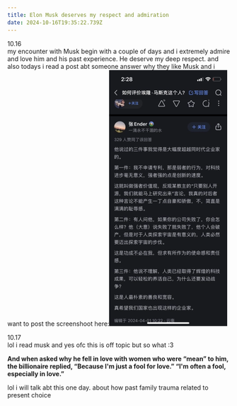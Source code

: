 ```yaml
---
title: Elon Musk deserves my respect and admiration
date: 2024-10-16T19:35:22.739Z
---
```





10.16  
my encounter with Musk begin with a couple of days and i extremely admire and love him and his past experience. He deserve my deep respect.
and also todays i read a post abt someone answer why they like Musk and i want to post the screenshoot here:![IMG_8330.webp](https://github.com/0xemmkty/tinymind-blog/blob/main/assets/images/2024-10-16/1729107310489.webp?raw=true)  
  
  
10.17  
lol i read musk and yes ofc this is off topic but so what :3   

**And when asked why he fell in love with women who were “mean” to him, the billionaire replied, “Because I'm just a fool for love.” “I'm often a fool, especially in love.”**  

lol i will talk abt this one day. about how past family trauma related to present choice